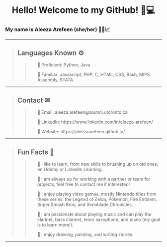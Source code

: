 <div align="center">
 <h1> Hello! Welcome to my GitHub! 👋💻 </h1>
</div>

### My name is Aleeza Arefeen (she/her) 👩‍💻📈
 ---
  >## Languages Known ⚙
  >><ul> 🔹 Proficient: Python, Java </ul> 
  >><ul> 🔹 Familiar: Javascript, PHP, C, HTML, CSS, Bash, MIPS Assembly, STATA. </ul>
 ---
  >## Contact ✉
  >><ul> 🔹 Email: aleeza.arefeen@alumni.utoronto.ca </ul>
  >><ul> 🔹 LinkedIn: https://www.linkedin.com/in/aleeza-arefeen/ </ul>
  >><ul> 🔹 Website: https://aleezaarefeen.github.io/
 ---
  >## Fun Facts 💬
  >><ul> 🔹 I like to learn, from new skills to brushing up on old ones, on Udemy or LinkedIn Learning. </ul>
  >><ul> 🔹 I am always up for working with a partner or team for projects, feel free to contact me if interested! </ul>
  >><ul> 🔹 I enjoy playing video games, mostly Nintendo titles from these series: the Legend of Zelda, Pokemon, Fire Emblem, Super Smash Bros, and Xenoblade Chronicles. </ul>
  >><ul> 🔹 I am passionate about playing music and can play the clarinet, bass clarinet, tenor saxophone, and piano (my goal is to learn more!). </ul>
  >><ul> 🔹 I enjoy drawing, painting, and writing stories. </ul>
 ---
